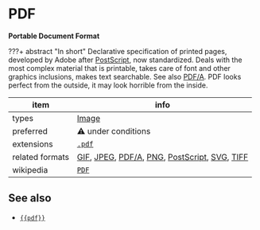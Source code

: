 

# PDF

**Portable Document Format**

???+ abstract "In short"
    Declarative specification of printed pages, developed by Adobe after [PostScript](../fileFormats/postscript.md), now standardized. Deals with the most complex material that is printable, takes care of font and other graphics inclusions, makes text searchable. See also [PDF/A](../fileFormats/pdfa.md). PDF looks perfect from the outside, it may look horrible from the inside.

item | info
--- | ---
types | [Image](../dataTypes/image.md)
preferred | ⚠️ under conditions
extensions | [`.pdf`](../extensions/pdf.md)
related formats | [GIF](../fileFormats/gif.md), [JPEG](../fileFormats/jpeg.md), [PDF/A](../fileFormats/pdfa.md), [PNG](../fileFormats/png.md), [PostScript](../fileFormats/postscript.md), [SVG](../fileFormats/svg.md), [TIFF](../fileFormats/tiff.md)
wikipedia | [`PDF`]({{wikipedia}}/PDF)



## See also
*   [`{{pdf}}`]({{pdf}})



